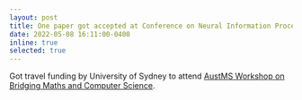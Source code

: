 ```yaml
---
layout: post
title: One paper got accepted at Conference on Neural Information Processing Systems (NeurIPS), 2021.
date: 2022-05-08 16:11:00-0400
inline: true
selected: true
---
```


Got travel funding by University of Sydney to attend [AustMS Workshop on Bridging Maths and Computer Science](https://sites.google.com/view/2022-workshop-bridgingmathstcs).

